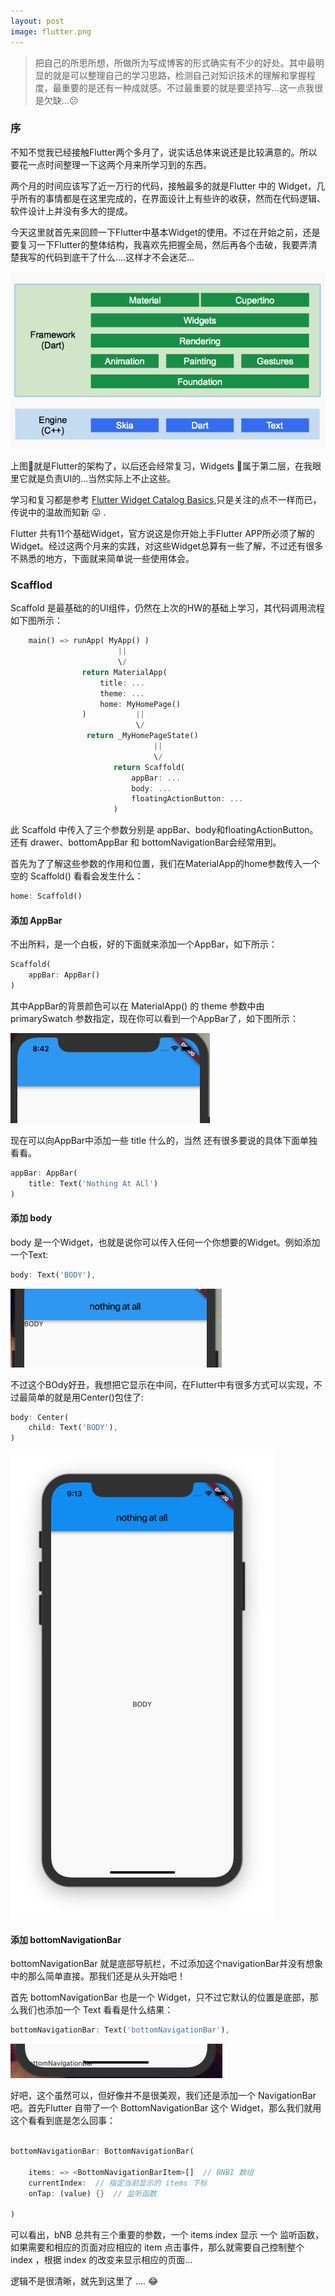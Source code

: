```yaml
---
layout: post
image: flutter.png
---
```

>把自己的所思所想，所做所为写成博客的形式确实有不少的好处。其中最明显的就是可以整理自己的学习思路，检测自己对知识技术的理解和掌握程度，最重要的是还有一种成就感。不过最重要的就是要坚持写...这一点我很是欠缺...😕

### 序

不知不觉我已经接触Flutter两个多月了，说实话总体来说还是比较满意的。所以要花一点时间整理一下这两个月来所学习到的东西。

两个月的时间应该写了近一万行的代码，接触最多的就是Flutter 中的 Widget，几乎所有的事情都是在这里完成的，在界面设计上有些许的收获，然而在代码逻辑、软件设计上并没有多大的提成。

今天这里就首先来回顾一下Flutter中基本Widget的使用。不过在开始之前，还是要复习一下Flutter的整体结构，我喜欢先把握全局，然后再各个击破，我要弄清楚我写的代码到底干了什么....这样才不会迷茫...

![Flutter Architecture](/assets/images/basicwidget/flutter_architecture.png)

上图就是Flutter的架构了，以后还会经常复习，Widgets 属于第二层，在我眼里它就是负责UI的...当然实际上不止这些。

学习和复习都是参考 [Flutter Widget Catalog Basics](https://flutter.io/widgets/basics/),只是关注的点不一样而已，传说中的温故而知新 😛 .

Flutter 共有11个基础Widget，官方说这是你开始上手Flutter APP所必须了解的Widget。经过这两个月来的实践，对这些Widget总算有一些了解，不过还有很多不熟悉的地方，下面就来简单说一些使用体会。

### Scafflod
Scaffold 是最基础的的UI组件，仍然在上次的HW的基础上学习，其代码调用流程如下图所示：

```dart
    main() => runApp( MyApp() )
                        ||
                        \/
                return MaterialApp(
                    title: ...
                    theme: ...
                    home: MyHomePage()
                )           ||
                            \/
                 return _MyHomePageState()  
                                ||
                                \/
                       return Scaffold(
                           appBar: ...
                           body: ...
                           floatingActionButton: ...
                       )                  
```                  

此 Scaffold 中传入了三个参数分别是 appBar、body和floatingActionButton。还有 drawer、bottomAppBar 和 bottomNavigationBar会经常用到。

首先为了了解这些参数的作用和位置，我们在MaterialApp的home参数传入一个空的 Scaffold() 看看会发生什么：
```dart
home: Scaffold()
```
#### 添加 AppBar

不出所料，是一个白板，好的下面就来添加一个AppBar，如下所示：

```dart
Scaffold(
    appBar: AppBar()
)
```

其中AppBar的背景颜色可以在 MaterialApp() 的 theme 参数中由 primarySwatch 参数指定，现在你可以看到一个AppBar了，如下图所示：

![addAppBar](/assets/images/basicwidget/addappbar.png)

现在可以向AppBar中添加一些 title 什么的，当然 还有很多要说的具体下面单独看看。

```dart
appBar: AppBar(
    title: Text('Nothing At ALl')
)
```

#### 添加 body
body 是一个Widget，也就是说你可以传入任何一个你想要的Widget。例如添加一个Text:

```dart
body: Text('BODY'),
```

![text](/assets/images/basicwidget/text.png)

不过这个BOdy好丑，我想把它显示在中间，在Flutter中有很多方式可以实现，不过最简单的就是用Center()包住了:

```dart
body: Center(
    child: Text('BODY'),
)
```

![text](/assets/images/basicwidget/centertext.png)

#### 添加 bottomNavigationBar
bottomNavigationBar 就是底部导航栏，不过添加这个navigationBar并没有想象中的那么简单直接。那我们还是从头开始吧！

首先 bottomNavigationBar 也是一个 Widget，只不过它默认的位置是底部，那么我们也添加一个 Text 看看是什么结果：

```dart
bottomNavigationBar: Text('bottomNavigationBar'),
```

![text](/assets/images/basicwidget/bottomtext.png)

好吧，这个虽然可以，但好像并不是很美观，我们还是添加一个 NavigationBar 吧。首先Flutter 自带了一个 BottomNavigationBar 这个 Widget，那么我们就用这个看看到底是怎么回事：

```dart

bottomNavigationBar: BottomNavigationBar(

    items: => <BottomNavigationBarItem>[]  // BNBI 数组
    currentIndex:  // 指定当前显示的 items 下标 
    onTap: (value) {}  // 监听函数 

)

```

可以看出，bNB 总共有三个重要的参数，一个 items index 显示 一个 监听函数，如果需要和相应的页面对应相应的 item 点击事件，那么就需要自己控制整个 index ，根据 index 的改变来显示相应的页面...



逻辑不是很清晰，就先到这里了 .... 😂
